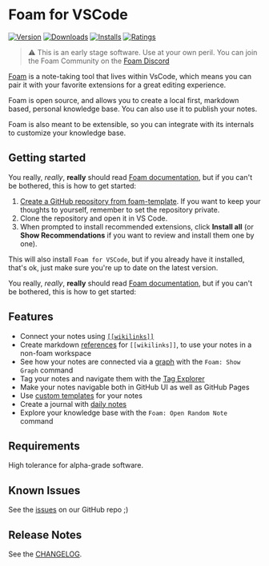 # Foam for VSCode

[![Version](https://vsmarketplacebadge.apphb.com/version/foam.foam-vscode.svg)](https://marketplace.visualstudio.com/items?itemName=foam.foam-vscode)
[![Downloads](https://img.shields.io/visual-studio-marketplace/d/foam.foam-vscode)](https://marketplace.visualstudio.com/items?itemName=foam.foam-vscode)
[![Installs](https://img.shields.io/visual-studio-marketplace/i/foam.foam-vscode)](https://marketplace.visualstudio.com/items?itemName=foam.foam-vscode)
[![Ratings](https://img.shields.io/visual-studio-marketplace/r/foam.foam-vscode)](https://marketplace.visualstudio.com/items?itemName=foam.foam-vscode)

> ⚠️ This is an early stage software. Use at your own peril.
> You can join the Foam Community on the [Foam Discord](https://foambubble.github.io/join-discord/e)

[Foam](https://foambubble.github.io/foam) is a note-taking tool that lives within VsCode, which means you can pair it with your favorite extensions for a great editing experience.

Foam is open source, and allows you to create a local first, markdown based, personal knowledge base. You can also use it to publish your notes.

Foam is also meant to be extensible, so you can integrate with its internals to customize your knowledge base.

## Getting started

You really, _really_, **really** should read [Foam documentation](https://foambubble.github.io/foam), but if you can't be bothered, this is how to get started:

1. [Create a GitHub repository from foam-template](https://github.com/foambubble/foam-template/generate). If you want to keep your thoughts to yourself, remember to set the repository private.
2. Clone the repository and open it in VS Code.
3. When prompted to install recommended extensions, click **Install all** (or **Show Recommendations** if you want to review and install them one by one).

This will also install `Foam for VSCode`, but if you already have it installed, that's ok, just make sure you're up to date on the latest version.

You really, _really_, **really** should read [Foam documentation](https://foambubble.github.io/foam), but if you can't be bothered, this is how to get started:

## Features

- Connect your notes using [`[[wikilinks]]`](https://foambubble.github.io/foam/features/backlinking)
- Create markdown [references](https://foambubble.github.io/foam/features/link-reference-definitions) for `[[wikilinks]]`, to use your notes in a non-foam workspace
- See how your notes are connected via a [graph](https://foambubble.github.io/foam/features/graph-visualisation) with the `Foam: Show Graph` command
- Tag your notes and navigate them with the [Tag Explorer](https://foambubble.github.io/foam/features/tags)
- Make your notes navigable both in GitHub UI as well as GitHub Pages
- Use [custom templates](https://foambubble.github.io/foam/features/note-templates) for your notes
- Create a journal with [daily notes](https://foambubble.github.io/foam/features/daily-notes)
- Explore your knowledge base with the `Foam: Open Random Note` command

## Requirements

High tolerance for alpha-grade software.

## Known Issues

See the [issues](https://github.com/foambubble/foam/issues/) on our GitHub repo ;)

## Release Notes

See the [CHANGELOG](https://github.com/foambubble/foam/blob/HEAD/CHANGELOG.md).
